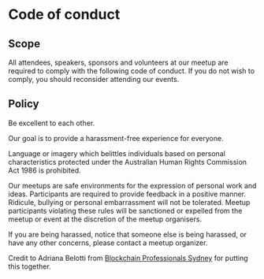 # Code of conduct

## Scope

All attendees, speakers, sponsors and volunteers at our meetup are required to comply with the following code of conduct. If you do not wish to comply, you should reconsider attending our events.

## Policy

Be excellent to each other.

Our goal is to provide a harassment-free experience for everyone.

Language or imagery which belittles individuals based on personal characteristics protected under the Australian Human Rights Commission Act 1986 is prohibited.

Our meetups are safe environments for the expression of personal work and ideas. Participants are required to provide feedback in a positive manner. Ridicule, bullying or personal embarrassment will not be tolerated.
Meetup participants violating these rules will be sanctioned or expelled from the meetup or event at the discretion of the meetup organisers.

If you are being harassed, notice that someone else is being harassed, or have any other concerns, please contact a meetup organizer.

Credit to Adriana Belotti from [Blockchain Professionals Sydney](https://www.meetup.com/Blockchain-Professionals-Sydney/) for putting this together.